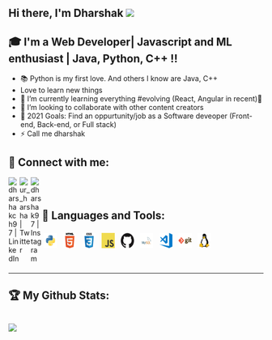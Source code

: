 ## Hi there, I'm Dharshak <img src="https://raw.githubusercontent.com/MartinHeinz/MartinHeinz/master/wave.gif" width="30px">



## 🎓 I'm a Web Developer| Javascript and ML enthusiast | Java, Python, C++ !!

- 📚 Python is my first love. And others I know are Java, C++
- Love to learn new things
- 🌱 I’m currently learning everything #evolving (React, Angular in recent)🤣
- 👯 I’m looking to collaborate with other content creators
- 🥅 2021 Goals: Find an oppurtunity/job as a Software deveoper (Front-end, Back-end, or Full stack)
- ⚡ Call me dharshak


## :email: Connect with me:

[<img align="left" alt="dharshakch97 | LinkedIn" width="22px" src="https://cdn.jsdelivr.net/npm/simple-icons@v3/icons/linkedin.svg" />][linkedin]
[<img align="left" alt="ur__harsha | Twitter" width="22px" src="https://cdn.jsdelivr.net/npm/simple-icons@v3/icons/twitter.svg" />][twitter]
[<img align="left" alt="dharshak97 | Instagram" width="22px" src="https://cdn.jsdelivr.net/npm/simple-icons@v3/icons/instagram.svg" />][instagram]

<br />
<br />

## 🧰 Languages and Tools:

<p align="left">
<img src="https://raw.githubusercontent.com/github/explore/80688e429a7d4ef2fca1e82350fe8e3517d3494d/topics/python/python.png" alt="Python" height="30" width="26" style="vertical-align:top; margin:4px">
<img src="https://raw.githubusercontent.com/github/explore/80688e429a7d4ef2fca1e82350fe8e3517d3494d/topics/html/html.png" alt="Html" height="30" width="26" style="vertical-align:top; margin:4px">
<img src="https://raw.githubusercontent.com/github/explore/80688e429a7d4ef2fca1e82350fe8e3517d3494d/topics/css/css.png" alt="Css" height="30" width="26" style="vertical-align:top; margin:4px">
<img src="https://raw.githubusercontent.com/github/explore/80688e429a7d4ef2fca1e82350fe8e3517d3494d/topics/javascript/javascript.png" alt="Javascript" height="30" width="26" style="vertical-align:top; margin:4px">
<img src="https://raw.githubusercontent.com/github/explore/78df643247d429f6cc873026c0622819ad797942/topics/github/github.png" alt="Github" height="30" width="26" style="vertical-align:top; margin:4px">
<img src="https://raw.githubusercontent.com/github/explore/80688e429a7d4ef2fca1e82350fe8e3517d3494d/topics/mysql/mysql.png" alt="MySQL" height="30" width="26" style="vertical-align:top; margin:4px">
<img src="https://raw.githubusercontent.com/github/explore/80688e429a7d4ef2fca1e82350fe8e3517d3494d/topics/visual-studio-code/visual-studio-code.png" alt="VSCode" height="30" width="26" style="vertical-align:top; margin:4px">
<img src="https://raw.githubusercontent.com/github/explore/80688e429a7d4ef2fca1e82350fe8e3517d3494d/topics/git/git.png" alt="Git" height="30" width="26" style="vertical-align:top; margin:4px">
<img src="https://raw.githubusercontent.com/github/explore/80688e429a7d4ef2fca1e82350fe8e3517d3494d/topics/linux/linux.png" alt="Linux" height="30" width="26" style="vertical-align:top; margin:4px">
</p>
<br />

---
## :trophy: My Github Stats:

</br>

<div>
<a href="https://readme-stats-cfgj2cxdy.vercel.app/api?username=pranjalg13&count_private=true&show_icons=true&theme=tokyonight">
  <img  align="left" src="https://readme-stats-cfgj2cxdy.vercel.app/api?username=dharshakch97&count_private=true&show_icons=true&theme=tokyonight" />
</a>

</div>

<!-- 
<details>
  <summary> GitHub Stats</summary>
  <img align="left" alt="pranjalg13 GitHub Stats" src="https://github-readme-stats.pranjalg13.vercel.app/api?username=pranjalg13&show_icons=true&hide_border=true&theme=tokyonight" />

</details> -->

[linkedin]: https://www.linkedin.com/in/dharshakch97/
[twitter]: https://twitter.com/ur__harsha
[instagram]: https://www.instagram.com/d_harsha_k/
